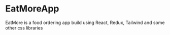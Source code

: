 # EatMoreApp
EatMore is a food ordering app build using React, Redux, Tailwind and some other css libraries 
